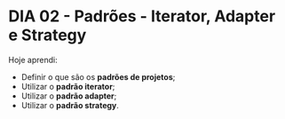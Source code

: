 # DIA 02 - Padrões - Iterator, Adapter e Strategy

Hoje aprendi:

- Definir o que são os **padrões de projetos**;
- Utilizar o **padrão iterator**;
- Utilizar o **padrão adapter**;
- Utilizar o **padrão strategy**.
